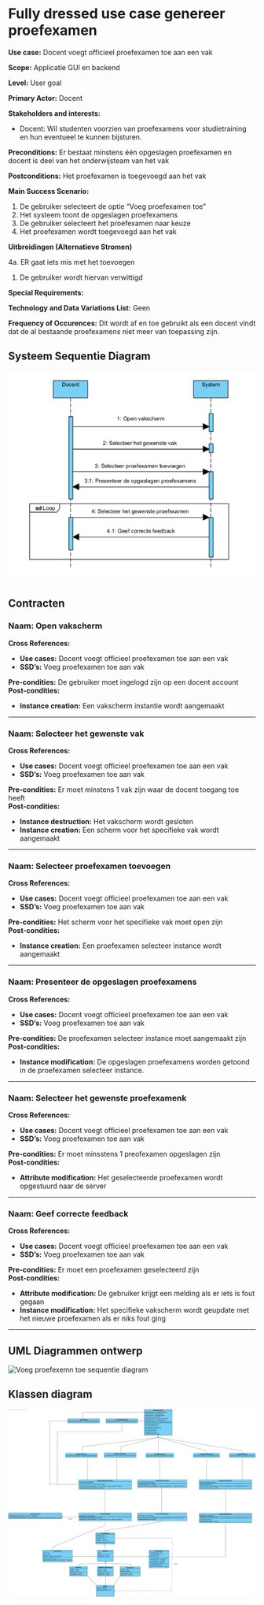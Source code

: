 # Fully dressed use case genereer proefexamen
**Use case:** Docent voegt officieel proefexamen toe aan een vak

**Scope:** Applicatie GUI en backend

**Level:** User goal

**Primary Actor:** Docent

**Stakeholders and interests:**
* Docent: Wil studenten voorzien van proefexamens voor studietraining en hun eventueel te kunnen bijsturen.

**Preconditions:** Er bestaat minstens één opgeslagen proefexamen en docent is deel van het onderwijsteam van het vak

**Postconditions:** Het proefexamen is toegevoegd aan het vak

**Main Success Scenario:**

1. De gebruiker selecteert de optie “Voeg proefexamen toe”
2. Het systeem toont de opgeslagen proefexamens
3. De gebruiker selecteert het proefexamen naar keuze 
4. Het proefexamen wordt toegevoegd aan het vak

**Uitbreidingen (Alternatieve Stromen)**

4a. ER gaat iets mis met het toevoegen
1. De gebruiker wordt hiervan verwittigd

**Special Requirements:** 

**Technology and Data Variations List:** Geen

**Frequency of Occurences:** Dit wordt af en toe gebruikt als een docent vindt dat de al bestaande proefexamens niet meer van toepassing zijn.

## Systeem Sequentie Diagram
![Systeem Sequentie Diagram](./Images/SSD_voeg_proefexamen_toe_aan_vak.png)

## Contracten

### **Naam:** Open vakscherm<br/>
**Cross References:** 
* **Use cases:** Docent voegt officieel proefexamen toe aan een vak<br/>
* **SSD’s:** Voeg proefexamen toe aan vak
  
**Pre-condities:** De gebruiker moet ingelogd zijn op een docent account<br/>
**Post-condities:** 
* **Instance creation:** Een vakscherm instantie wordt aangemaakt

---

### **Naam:** Selecteer het gewenste vak<br/>
**Cross References:** 
* **Use cases:** Docent voegt officieel proefexamen toe aan een vak<br/>
* **SSD’s:** Voeg proefexamen toe aan vak
  
**Pre-condities:** Er moet minstens 1 vak zijn waar de docent toegang toe heeft<br/>
**Post-condities:** 
* **Instance destruction:** Het vakscherm wordt gesloten
* **Instance creation:** Een scherm voor het specifieke vak wordt aangemaakt

---

### **Naam:** Selecteer proefexamen toevoegen<br/>
**Cross References:** 
* **Use cases:** Docent voegt officieel proefexamen toe aan een vak<br/>
* **SSD’s:** Voeg proefexamen toe aan vak
  
**Pre-condities:** Het scherm voor het specifieke vak moet open zijn<br/>
**Post-condities:** 
* **Instance creation:** Een proefexamen selecteer instance wordt aangemaakt

---

### **Naam:** Presenteer de opgeslagen proefexamens<br/>
**Cross References:** 
* **Use cases:** Docent voegt officieel proefexamen toe aan een vak<br/>
* **SSD’s:** Voeg proefexamen toe aan vak
  
**Pre-condities:** De proefexamen selecteer instance moet aangemaakt zijn<br/>
**Post-condities:** 
* **Instance modification:** De opgeslagen proefexamens worden getoond in de proefexamen selecteer instance.

---

### **Naam:** Selecteer het gewenste proefexamenk<br/>
**Cross References:** 
* **Use cases:** Docent voegt officieel proefexamen toe aan een vak<br/>
* **SSD’s:** Voeg proefexamen toe aan vak
  
**Pre-condities:** Er moet minsstens 1 preofexamen opgeslagen zijn<br/>
**Post-condities:** 
* **Attribute modification:** Het geselecteerde proefexamen wordt opgestuurd naar de server

---

### **Naam:** Geef correcte feedback<br/>
**Cross References:** 
* **Use cases:** Docent voegt officieel proefexamen toe aan een vak<br/>
* **SSD’s:** Voeg proefexamen toe aan vak
  
**Pre-condities:** Er moet een proefexamen geselecteerd zijn<br/>
**Post-condities:** 
* **Attribute modification:** De gebruiker krijgt een melding als er iets is fout gegaan
* **Instance modification:** Het specifieke vakscherm wordt geupdate met het nieuwe proefexamen als er niks fout ging
---


## UML Diagrammen ontwerp
![Voeg proefexemn toe sequentie diagram](./Images/voeg_proefexamen_toe.png)</br>

## Klassen diagram
![Klassediagram](./Images/Klasse_Diagram_leerhulpmiddel.png)